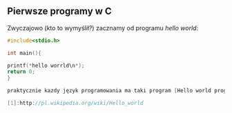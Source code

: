 ## Pierwsze programy w C

Zwyczajowo (kto to wymyślił?) zacznamy od programu
*hello world*:

```c
#include<stdio.h>

int main(){

printf(*hello worrld\n*);
return 0;
}

praktycznie kazdy język programowania ma taki program [Hello world program][1].

[1]:http://pl.wikipedia.org/wiki/Hello_world

